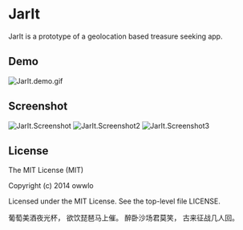JarIt
===

JarIt is a prototype of a geolocation based treasure seeking app.

Demo
---

![JarIt.demo.gif](https://raw.githubusercontent.com/owwlo/JarIt/master/github_res/jarit.gif)

Screenshot
---

![JarIt.Screenshot](https://raw.githubusercontent.com/owwlo/JarIt/master/github_res/jarit.png)
![JarIt.Screenshot2](https://raw.githubusercontent.com/owwlo/JarIt/master/github_res/jarit2.png)
![JarIt.Screenshot3](https://raw.githubusercontent.com/owwlo/JarIt/master/github_res/jarit3.png)

License
---

The MIT License (MIT)

Copyright (c) 2014 owwlo

Licensed under the MIT License. See the top-level file LICENSE.

葡萄美酒夜光杯，
欲饮琵琶马上催。
醉卧沙场君莫笑，
古来征战几人回。
